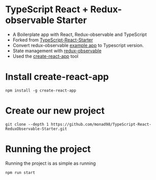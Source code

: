 # TypeScript React + Redux-observable Starter

* A Boilerplate app with React, Redux-observable and TypeScript
* Forked from [TypeScript-React-Starter](https://github.com/Microsoft/TypeScript-React-Starter)
* Convert redux-observable [example app](https://github.com/redux-observable/redux-observable/tree/master/examples/navigation) to Typescript version.
* State management with [redux-observable](https://github.com/reactjs/react-redux)
* Used the [create-react-app](https://github.com/redux-observable/redux-observable) tool

# Install create-react-app

```shell
npm install -g create-react-app
```

# Create our new project
```shell
git clone --depth 1 https://github.com/monad98/TypeScript-React-ReduxObservable-Starter.git
```

# Running the project

Running the project is as simple as running

```sh
npm run start
```

